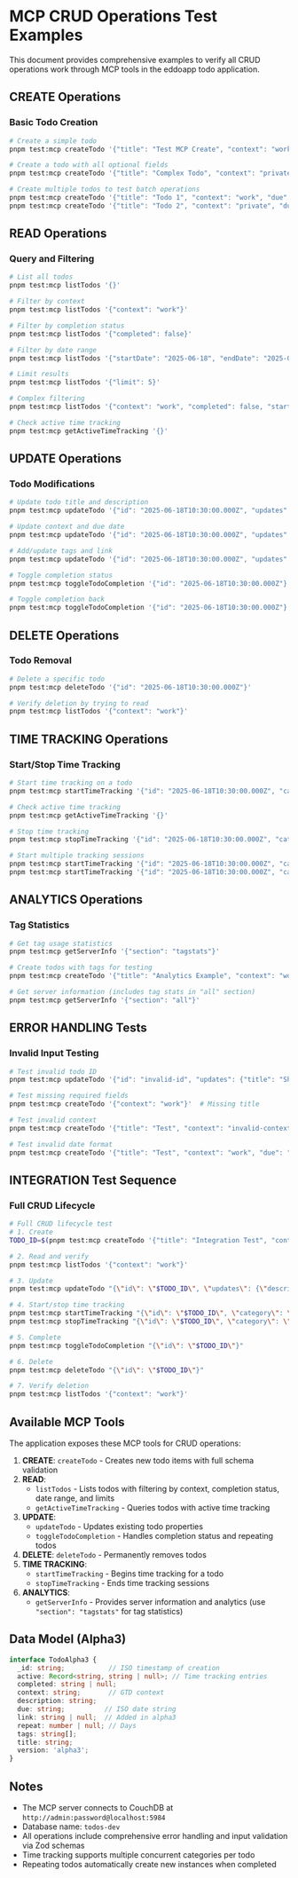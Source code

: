 # MCP CRUD Operations Test Examples

This document provides comprehensive examples to verify all CRUD operations work through MCP tools in the eddoapp todo application.

## CREATE Operations

### Basic Todo Creation
```bash
# Create a simple todo
pnpm test:mcp createTodo '{"title": "Test MCP Create", "context": "work", "due": "2025-06-20"}'

# Create a todo with all optional fields
pnpm test:mcp createTodo '{"title": "Complex Todo", "context": "private", "due": "2025-06-25", "description": "Detailed description", "link": "https://example.com", "repeat": 7, "tags": ["urgent", "project"]}'

# Create multiple todos to test batch operations
pnpm test:mcp createTodo '{"title": "Todo 1", "context": "work", "due": "2025-06-19"}'
pnpm test:mcp createTodo '{"title": "Todo 2", "context": "private", "due": "2025-06-21"}'
```

## READ Operations

### Query and Filtering
```bash
# List all todos
pnpm test:mcp listTodos '{}'

# Filter by context
pnpm test:mcp listTodos '{"context": "work"}'

# Filter by completion status
pnpm test:mcp listTodos '{"completed": false}'

# Filter by date range
pnpm test:mcp listTodos '{"startDate": "2025-06-18", "endDate": "2025-06-25"}'

# Limit results
pnpm test:mcp listTodos '{"limit": 5}'

# Complex filtering
pnpm test:mcp listTodos '{"context": "work", "completed": false, "startDate": "2025-06-18", "limit": 10}'

# Check active time tracking
pnpm test:mcp getActiveTimeTracking '{}'
```

## UPDATE Operations

### Todo Modifications
```bash
# Update todo title and description
pnpm test:mcp updateTodo '{"id": "2025-06-18T10:30:00.000Z", "updates": {"title": "Updated Title", "description": "New description"}}'

# Update context and due date
pnpm test:mcp updateTodo '{"id": "2025-06-18T10:30:00.000Z", "updates": {"context": "private", "due": "2025-06-30"}}'

# Add/update tags and link
pnpm test:mcp updateTodo '{"id": "2025-06-18T10:30:00.000Z", "updates": {"tags": ["updated", "mcp-test"], "link": "https://updated-link.com"}}'

# Toggle completion status
pnpm test:mcp toggleTodoCompletion '{"id": "2025-06-18T10:30:00.000Z"}'

# Toggle completion back
pnpm test:mcp toggleTodoCompletion '{"id": "2025-06-18T10:30:00.000Z"}'
```

## DELETE Operations

### Todo Removal
```bash
# Delete a specific todo
pnpm test:mcp deleteTodo '{"id": "2025-06-18T10:30:00.000Z"}'

# Verify deletion by trying to read
pnpm test:mcp listTodos '{"context": "work"}'
```

## TIME TRACKING Operations

### Start/Stop Time Tracking
```bash
# Start time tracking on a todo
pnpm test:mcp startTimeTracking '{"id": "2025-06-18T10:30:00.000Z", "category": "development"}'

# Check active time tracking
pnpm test:mcp getActiveTimeTracking '{}'

# Stop time tracking
pnpm test:mcp stopTimeTracking '{"id": "2025-06-18T10:30:00.000Z", "category": "development"}'

# Start multiple tracking sessions
pnpm test:mcp startTimeTracking '{"id": "2025-06-18T10:30:00.000Z", "category": "research"}'
pnpm test:mcp startTimeTracking '{"id": "2025-06-18T10:30:00.000Z", "category": "testing"}'
```

## ANALYTICS Operations

### Tag Statistics
```bash
# Get tag usage statistics
pnpm test:mcp getServerInfo '{"section": "tagstats"}'

# Create todos with tags for testing
pnpm test:mcp createTodo '{"title": "Analytics Example", "context": "work", "due": "2025-06-26", "tags": ["analytics", "mcp", "testing"]}'

# Get server information (includes tag stats in "all" section)
pnpm test:mcp getServerInfo '{"section": "all"}'
```

## ERROR HANDLING Tests

### Invalid Input Testing
```bash
# Test invalid todo ID
pnpm test:mcp updateTodo '{"id": "invalid-id", "updates": {"title": "Should fail"}}'

# Test missing required fields
pnpm test:mcp createTodo '{"context": "work"}'  # Missing title

# Test invalid context
pnpm test:mcp createTodo '{"title": "Test", "context": "invalid-context", "due": "2025-06-20"}'

# Test invalid date format
pnpm test:mcp createTodo '{"title": "Test", "context": "work", "due": "invalid-date"}'
```

## INTEGRATION Test Sequence

### Full CRUD Lifecycle
```bash
# Full CRUD lifecycle test
# 1. Create
TODO_ID=$(pnpm test:mcp createTodo '{"title": "Integration Test", "context": "work", "due": "2025-06-20"}' | jq -r '.id')

# 2. Read and verify
pnpm test:mcp listTodos '{"context": "work"}'

# 3. Update
pnpm test:mcp updateTodo "{\"id\": \"$TODO_ID\", \"updates\": {\"description\": \"Updated via MCP\"}}"

# 4. Start/stop time tracking
pnpm test:mcp startTimeTracking "{\"id\": \"$TODO_ID\", \"category\": \"testing\"}"
pnpm test:mcp stopTimeTracking "{\"id\": \"$TODO_ID\", \"category\": \"testing\"}"

# 5. Complete
pnpm test:mcp toggleTodoCompletion "{\"id\": \"$TODO_ID\"}"

# 6. Delete
pnpm test:mcp deleteTodo "{\"id\": \"$TODO_ID\"}"

# 7. Verify deletion
pnpm test:mcp listTodos '{"context": "work"}'
```

## Available MCP Tools

The application exposes these MCP tools for CRUD operations:

1. **CREATE**: `createTodo` - Creates new todo items with full schema validation
2. **READ**: 
   - `listTodos` - Lists todos with filtering by context, completion status, date range, and limits
   - `getActiveTimeTracking` - Queries todos with active time tracking
3. **UPDATE**: 
   - `updateTodo` - Updates existing todo properties
   - `toggleTodoCompletion` - Handles completion status and repeating todos
4. **DELETE**: `deleteTodo` - Permanently removes todos
5. **TIME TRACKING**: 
   - `startTimeTracking` - Begins time tracking for a todo
   - `stopTimeTracking` - Ends time tracking sessions
6. **ANALYTICS**: 
   - `getServerInfo` - Provides server information and analytics (use `"section": "tagstats"` for tag statistics)

## Data Model (Alpha3)

```typescript
interface TodoAlpha3 {
  _id: string;           // ISO timestamp of creation
  active: Record<string, string | null>; // Time tracking entries
  completed: string | null;
  context: string;       // GTD context
  description: string;
  due: string;          // ISO date string
  link: string | null;  // Added in alpha3
  repeat: number | null; // Days
  tags: string[];
  title: string;
  version: 'alpha3';
}
```

## Notes

- The MCP server connects to CouchDB at `http://admin:password@localhost:5984`
- Database name: `todos-dev`
- All operations include comprehensive error handling and input validation via Zod schemas
- Time tracking supports multiple concurrent categories per todo
- Repeating todos automatically create new instances when completed